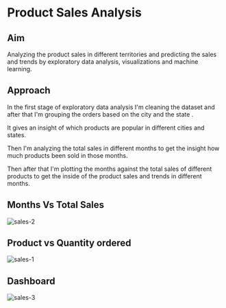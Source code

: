 # Product Sales Analysis

## Aim
Analyzing the product sales in different territories and  predicting the sales and trends by exploratory data analysis, visualizations and machine learning.








## Approach
 

In the first stage of exploratory data analysis I'm cleaning the dataset and after that
I'm grouping the orders based on the city and the state .


It gives an insight of which products are popular in different cities and states.


Then I'm analyzing   the total sales  in different months to get the insight  how much products been sold in those months.

Then after that I'm plotting the months against the total sales of different products to get the inside of the 
product sales and trends in different months. 

## Months Vs Total Sales 

![sales-2](https://user-images.githubusercontent.com/72175654/215282847-b0541ee1-feb5-419b-abd1-0486ff06feb8.png)

## Product vs Quantity ordered
![sales-1](https://user-images.githubusercontent.com/72175654/214647801-66922c23-6c45-4869-92cc-83074e38b0fe.png)

## Dashboard
![sales-3](https://github.com/Bhawani-Rabisankar-Sahoo/Sales_Analysis/assets/72175654/48ccefce-9b5c-4ebc-9f56-d343a54e3da4)


